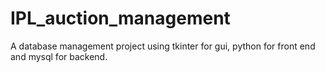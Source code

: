 # IPL_auction_management
A database management project using tkinter for gui, python for front end and mysql for backend.

